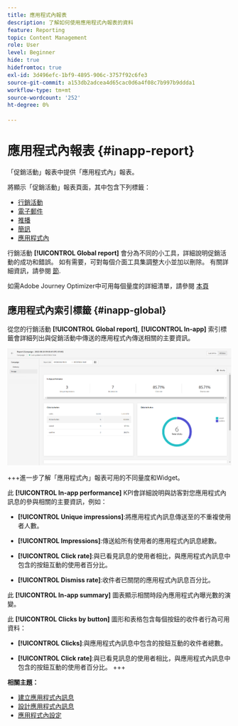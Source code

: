 ```yaml
---
title: 應用程式內報表
description: 了解如何使用應用程式內報表的資料
feature: Reporting
topic: Content Management
role: User
level: Beginner
hide: true
hidefromtoc: true
exl-id: 3d496efc-1bf9-4895-906c-3757f92c6fe3
source-git-commit: a153db2adcea4d65cac0d6a4f08c7b997b9ddda1
workflow-type: tm+mt
source-wordcount: '252'
ht-degree: 0%

---
```


# 應用程式內報表 {#inapp-report}

「促銷活動」報表中提供「應用程式內」報表。

將顯示「促銷活動」報表頁面，其中包含下列標籤：

* [行銷活動](../reports/campaign-global-report.md#campaign-live)
* [電子郵件](../reports/campaign-global-report.md#email-live)
* [推播](../reports/campaign-global-report.md#push-live)
* [簡訊](../reports/campaign-global-report.md#sms-live)
* [應用程式內](#in-app-global)

行銷活動 **[!UICONTROL Global report]** 會分為不同的小工具，詳細說明促銷活動的成功和錯誤。 如有需要，可對每個介面工具集調整大小並加以刪除。 有關詳細資訊，請參閱 [節](../reports/global-report.md#modify-dashboard).

如需Adobe Journey Optimizer中可用每個量度的詳細清單，請參閱 [本頁](../reports/global-report.md#list-of-components-global.md)

## 應用程式內索引標籤 {#inapp-global}

從您的行銷活動 **[!UICONTROL Global report]**, **[!UICONTROL In-app]** 索引標籤會詳細列出與促銷活動中傳送的應用程式內傳送相關的主要資訊。

![](assets/campaign_report_global_6.png)

+++進一步了解「應用程式內」報表可用的不同量度和Widget。

此 **[!UICONTROL In-app performance]** KPI會詳細說明與訪客對您應用程式內訊息的參與相關的主要資訊，例如：

* **[!UICONTROL Unique impressions]**:將應用程式內訊息傳送至的不重複使用者人數。

* **[!UICONTROL Impressions]**:傳送給所有使用者的應用程式內訊息總數。

* **[!UICONTROL Click rate]**:與已看見訊息的使用者相比，與應用程式內訊息中包含的按鈕互動的使用者百分比。

* **[!UICONTROL Dismiss rate]**:收件者已關閉的應用程式內訊息百分比。

此 **[!UICONTROL In-app summary]** 圖表顯示相關時段內應用程式內曝光數的演變。

此 **[!UICONTROL Clicks by button]** 圖形和表格包含每個按鈕的收件者行為可用資料：

* **[!UICONTROL Clicks]**:與應用程式內訊息中包含的按鈕互動的收件者總數。

* **[!UICONTROL Click rate]**:與已看見訊息的使用者相比，與應用程式內訊息中包含的按鈕互動的使用者百分比。
+++

**相關主題：**

* [建立應用程式內訊息](../in-app/create-in-app.md)
* [設計應用程式內訊息](../in-app/design-in-app.md)
* [應用程式內設定](../in-app/inapp-configuration.md)
